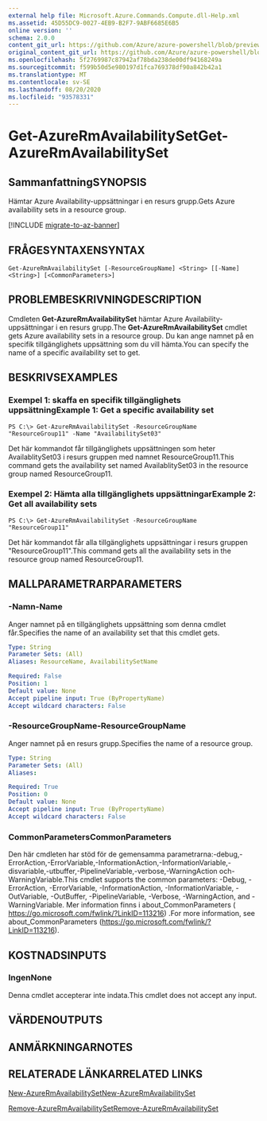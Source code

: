 ```yaml
---
external help file: Microsoft.Azure.Commands.Compute.dll-Help.xml
ms.assetid: 45D55DC9-0027-4EB9-B2F7-9ABF6685E6B5
online version: ''
schema: 2.0.0
content_git_url: https://github.com/Azure/azure-powershell/blob/preview/src/ResourceManager/Compute/Stack/Commands.Compute/help/Get-AzureRmAvailabilitySet.md
original_content_git_url: https://github.com/Azure/azure-powershell/blob/preview/src/ResourceManager/Compute/Stack/Commands.Compute/help/Get-AzureRmAvailabilitySet.md
ms.openlocfilehash: 5f2769987c87942af78bda238de00df94168249a
ms.sourcegitcommit: f599b50d5e980197d1fca769378df90a842b42a1
ms.translationtype: MT
ms.contentlocale: sv-SE
ms.lasthandoff: 08/20/2020
ms.locfileid: "93578331"
---
```

# <span data-ttu-id="c21f1-101">Get-AzureRmAvailabilitySet</span><span class="sxs-lookup"><span data-stu-id="c21f1-101">Get-AzureRmAvailabilitySet</span></span>

## <span data-ttu-id="c21f1-102">Sammanfattning</span><span class="sxs-lookup"><span data-stu-id="c21f1-102">SYNOPSIS</span></span>
<span data-ttu-id="c21f1-103">Hämtar Azure Availability-uppsättningar i en resurs grupp.</span><span class="sxs-lookup"><span data-stu-id="c21f1-103">Gets Azure availability sets in a resource group.</span></span>

[!INCLUDE [migrate-to-az-banner](../../includes/migrate-to-az-banner.md)]

## <span data-ttu-id="c21f1-104">FRÅGESYNTAXEN</span><span class="sxs-lookup"><span data-stu-id="c21f1-104">SYNTAX</span></span>

```
Get-AzureRmAvailabilitySet [-ResourceGroupName] <String> [[-Name] <String>] [<CommonParameters>]
```

## <span data-ttu-id="c21f1-105">PROBLEMBESKRIVNING</span><span class="sxs-lookup"><span data-stu-id="c21f1-105">DESCRIPTION</span></span>
<span data-ttu-id="c21f1-106">Cmdleten **Get-AzureRmAvailabilitySet** hämtar Azure Availability-uppsättningar i en resurs grupp.</span><span class="sxs-lookup"><span data-stu-id="c21f1-106">The **Get-AzureRmAvailabilitySet** cmdlet gets Azure availability sets in a resource group.</span></span>
<span data-ttu-id="c21f1-107">Du kan ange namnet på en specifik tillgänglighets uppsättning som du vill hämta.</span><span class="sxs-lookup"><span data-stu-id="c21f1-107">You can specify the name of a specific availability set to get.</span></span>

## <span data-ttu-id="c21f1-108">BESKRIVS</span><span class="sxs-lookup"><span data-stu-id="c21f1-108">EXAMPLES</span></span>

### <span data-ttu-id="c21f1-109">Exempel 1: skaffa en specifik tillgänglighets uppsättning</span><span class="sxs-lookup"><span data-stu-id="c21f1-109">Example 1: Get a specific availability set</span></span>
```
PS C:\> Get-AzureRmAvailabilitySet -ResourceGroupName "ResourceGroup11" -Name "AvailabilitySet03"
```

<span data-ttu-id="c21f1-110">Det här kommandot får tillgänglighets uppsättningen som heter AvailablitySet03 i resurs gruppen med namnet ResourceGroup11.</span><span class="sxs-lookup"><span data-stu-id="c21f1-110">This command gets the availability set named AvailablitySet03 in the resource group named ResourceGroup11.</span></span>

### <span data-ttu-id="c21f1-111">Exempel 2: Hämta alla tillgänglighets uppsättningar</span><span class="sxs-lookup"><span data-stu-id="c21f1-111">Example 2: Get all availability sets</span></span>
```
PS C:\> Get-AzureRmAvailabilitySet -ResourceGroupName "ResourceGroup11"
```

<span data-ttu-id="c21f1-112">Det här kommandot får alla tillgänglighets uppsättningar i resurs gruppen "ResourceGroup11".</span><span class="sxs-lookup"><span data-stu-id="c21f1-112">This command gets all the availability sets in the resource group named ResourceGroup11.</span></span>

## <span data-ttu-id="c21f1-113">MALLPARAMETRAR</span><span class="sxs-lookup"><span data-stu-id="c21f1-113">PARAMETERS</span></span>

### <span data-ttu-id="c21f1-114">-Namn</span><span class="sxs-lookup"><span data-stu-id="c21f1-114">-Name</span></span>
<span data-ttu-id="c21f1-115">Anger namnet på en tillgänglighets uppsättning som denna cmdlet får.</span><span class="sxs-lookup"><span data-stu-id="c21f1-115">Specifies the name of an availability set that this cmdlet gets.</span></span>

```yaml
Type: String
Parameter Sets: (All)
Aliases: ResourceName, AvailabilitySetName

Required: False
Position: 1
Default value: None
Accept pipeline input: True (ByPropertyName)
Accept wildcard characters: False
```

### <span data-ttu-id="c21f1-116">-ResourceGroupName</span><span class="sxs-lookup"><span data-stu-id="c21f1-116">-ResourceGroupName</span></span>
<span data-ttu-id="c21f1-117">Anger namnet på en resurs grupp.</span><span class="sxs-lookup"><span data-stu-id="c21f1-117">Specifies the name of a resource group.</span></span>

```yaml
Type: String
Parameter Sets: (All)
Aliases: 

Required: True
Position: 0
Default value: None
Accept pipeline input: True (ByPropertyName)
Accept wildcard characters: False
```

### <span data-ttu-id="c21f1-118">CommonParameters</span><span class="sxs-lookup"><span data-stu-id="c21f1-118">CommonParameters</span></span>
<span data-ttu-id="c21f1-119">Den här cmdleten har stöd för de gemensamma parametrarna:-debug,-ErrorAction,-ErrorVariable,-InformationAction,-InformationVariable,-disvariable,-utbuffer,-PipelineVariable,-verbose,-WarningAction och-WarningVariable.</span><span class="sxs-lookup"><span data-stu-id="c21f1-119">This cmdlet supports the common parameters: -Debug, -ErrorAction, -ErrorVariable, -InformationAction, -InformationVariable, -OutVariable, -OutBuffer, -PipelineVariable, -Verbose, -WarningAction, and -WarningVariable.</span></span> <span data-ttu-id="c21f1-120">Mer information finns i about_CommonParameters ( https://go.microsoft.com/fwlink/?LinkID=113216) .</span><span class="sxs-lookup"><span data-stu-id="c21f1-120">For more information, see about_CommonParameters (https://go.microsoft.com/fwlink/?LinkID=113216).</span></span>

## <span data-ttu-id="c21f1-121">KOSTNADS</span><span class="sxs-lookup"><span data-stu-id="c21f1-121">INPUTS</span></span>

### <span data-ttu-id="c21f1-122">Ingen</span><span class="sxs-lookup"><span data-stu-id="c21f1-122">None</span></span>
<span data-ttu-id="c21f1-123">Denna cmdlet accepterar inte indata.</span><span class="sxs-lookup"><span data-stu-id="c21f1-123">This cmdlet does not accept any input.</span></span>

## <span data-ttu-id="c21f1-124">VÄRDEN</span><span class="sxs-lookup"><span data-stu-id="c21f1-124">OUTPUTS</span></span>

## <span data-ttu-id="c21f1-125">ANMÄRKNINGAR</span><span class="sxs-lookup"><span data-stu-id="c21f1-125">NOTES</span></span>

## <span data-ttu-id="c21f1-126">RELATERADE LÄNKAR</span><span class="sxs-lookup"><span data-stu-id="c21f1-126">RELATED LINKS</span></span>

[<span data-ttu-id="c21f1-127">New-AzureRmAvailabilitySet</span><span class="sxs-lookup"><span data-stu-id="c21f1-127">New-AzureRmAvailabilitySet</span></span>](./New-AzureRmAvailabilitySet.md)

[<span data-ttu-id="c21f1-128">Remove-AzureRmAvailabilitySet</span><span class="sxs-lookup"><span data-stu-id="c21f1-128">Remove-AzureRmAvailabilitySet</span></span>](./Remove-AzureRmAvailabilitySet.md)


